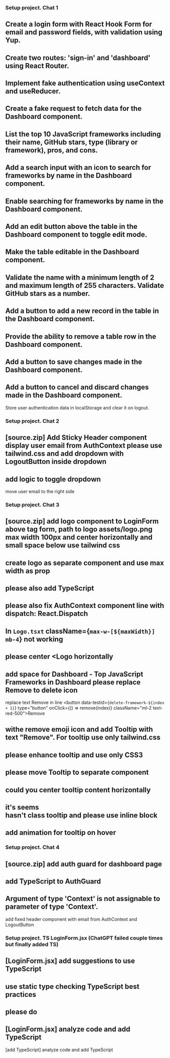 
### Setup project. Chat 1
Create a login form with React Hook Form for email and password fields, with validation using Yup.
---
Create two routes: 'sign-in' and 'dashboard' using React Router.
---
Implement fake authentication using useContext and useReducer.
---
Create a fake request to fetch data for the Dashboard component.
---
List the top 10 JavaScript frameworks including their name, GitHub stars, type (library or framework), pros, and cons.
---
Add a search input with an icon to search for frameworks by name in the Dashboard component.
---
Enable searching for frameworks by name in the Dashboard component.
---
Add an edit button above the table in the Dashboard component to toggle edit mode.
---
Make the table editable in the Dashboard component.
---
Validate the name with a minimum length of 2 and maximum length of 255 characters. Validate GitHub stars as a number.
---
Add a button to add a new record in the table in the Dashboard component.
---
Provide the ability to remove a table row in the Dashboard component.
---
Add a button to save changes made in the Dashboard component.
---
Add a button to cancel and discard changes made in the Dashboard component.
---
Store user authentication data in localStorage and clear it on logout.

### Setup project. Chat 2
[source.zip]
Add Sticky Header component display user email from AuthContext
please use tailwind.css and add dropdown with LogoutButton inside dropdown
---
add logic to toggle dropdown
---
move user email to the right side

### Setup project. Chat 3
[source.zip]
add logo component to LoginForm above tag form, path to logo assets/logo.png
max width 100px
and center horizontally and small space below
use tailwind css
---
create logo as separate component and use max width as prop
---
please also add TypeScript
---
please also fix AuthContext component line with dispatch: React.Dispatch
---
In `Logo.tsxt` className={`max-w-[${maxWidth}] mb-4`} not working
---
please center <Logo horizontally
---
add space for Dashboard - Top JavaScript Frameworks
 in Dashboard
please replace Remove to delete icon
---
replace text Remove in line <button data-testid={`delete-framework-${index + 1}`} type="button" onClick={() => remove(index)} className="ml-2 text-red-500">Remove</button>

withe remove emoji icon and add Tooltip with text "Remove".
For tooltip use only tailwind.css 
---
please enhance tooltip and use only CSS3
---
please move Tooltip to separate component
---
could you center tooltip content horizontally
---
it's seems <div className="relative flex items-center"> hasn't class tooltip
and please use inline block
---
add animation for tooltip on hover
---

### Setup project. Chat 4
[source.zip]
add auth guard for dashboard page
---
add TypeScript to AuthGuard
---
Argument of type 'Context<AuthContextType>' is not assignable to parameter of type 'Context<AuthState>'.
---
add fixed header component with email from AuthContext
and LogoutButton

### Setup project. TS LoginForm.jsx (ChatGPT failed couple times but finally added TS)
[LoginForm.jsx]
add suggestions to use TypeScript
---
use static type checking TypeScript best practices
---
please do
---
[LoginForm.jsx]
analyze code and add TypeScript
---
[add TypeScript]
analyze code and add TypeScript